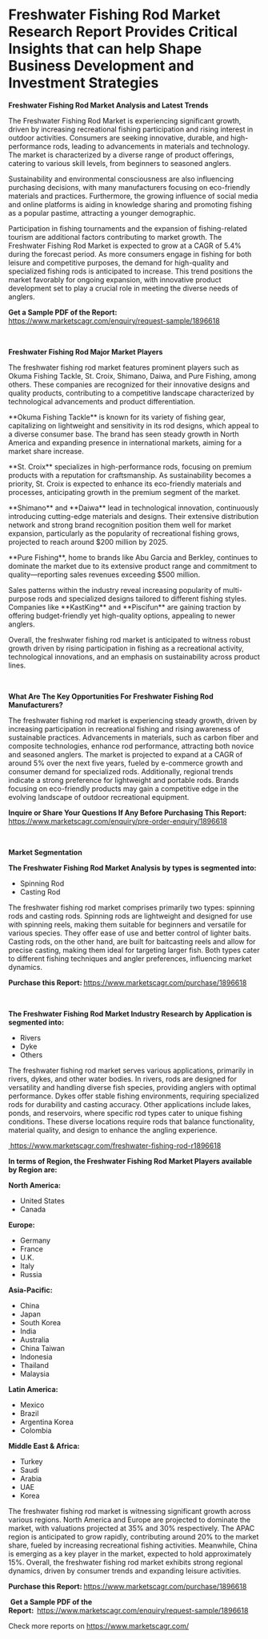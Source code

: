 <p><h1>Freshwater Fishing Rod Market Research Report Provides Critical Insights that can help Shape Business Development and Investment Strategies</h1></p><p><strong>Freshwater Fishing Rod Market Analysis and Latest Trends</strong></p>
<p><p>The Freshwater Fishing Rod Market is experiencing significant growth, driven by increasing recreational fishing participation and rising interest in outdoor activities. Consumers are seeking innovative, durable, and high-performance rods, leading to advancements in materials and technology. The market is characterized by a diverse range of product offerings, catering to various skill levels, from beginners to seasoned anglers. </p><p>Sustainability and environmental consciousness are also influencing purchasing decisions, with many manufacturers focusing on eco-friendly materials and practices. Furthermore, the growing influence of social media and online platforms is aiding in knowledge sharing and promoting fishing as a popular pastime, attracting a younger demographic. </p><p>Participation in fishing tournaments and the expansion of fishing-related tourism are additional factors contributing to market growth. The Freshwater Fishing Rod Market is expected to grow at a CAGR of 5.4% during the forecast period. As more consumers engage in fishing for both leisure and competitive purposes, the demand for high-quality and specialized fishing rods is anticipated to increase. This trend positions the market favorably for ongoing expansion, with innovative product development set to play a crucial role in meeting the diverse needs of anglers.</p></p>
<p><strong>Get a Sample PDF of the Report:&nbsp;</strong> <a href="https://www.marketscagr.com/enquiry/request-sample/1896618?utm_campaign=2471&utm_medium=2&utm_source=Github&utm_content=ia&utm_term=05042025&utm_id=freshwater-fishing-rod">https://www.marketscagr.com/enquiry/request-sample/1896618</a></p>
<p>&nbsp;</p>
<p><strong>Freshwater Fishing Rod Major Market Players</strong></p>
<p><p>The freshwater fishing rod market features prominent players such as Okuma Fishing Tackle, St. Croix, Shimano, Daiwa, and Pure Fishing, among others. These companies are recognized for their innovative designs and quality products, contributing to a competitive landscape characterized by technological advancements and product differentiation.</p><p>**Okuma Fishing Tackle** is known for its variety of fishing gear, capitalizing on lightweight and sensitivity in its rod designs, which appeal to a diverse consumer base. The brand has seen steady growth in North America and expanding presence in international markets, aiming for a market share increase.</p><p>**St. Croix** specializes in high-performance rods, focusing on premium products with a reputation for craftsmanship. As sustainability becomes a priority, St. Croix is expected to enhance its eco-friendly materials and processes, anticipating growth in the premium segment of the market.</p><p>**Shimano** and **Daiwa** lead in technological innovation, continuously introducing cutting-edge materials and designs. Their extensive distribution network and strong brand recognition position them well for market expansion, particularly as the popularity of recreational fishing grows, projected to reach around $200 million by 2025. </p><p>**Pure Fishing**, home to brands like Abu Garcia and Berkley, continues to dominate the market due to its extensive product range and commitment to quality—reporting sales revenues exceeding $500 million.</p><p>Sales patterns within the industry reveal increasing popularity of multi-purpose rods and specialized designs tailored to different fishing styles. Companies like **KastKing** and **Piscifun** are gaining traction by offering budget-friendly yet high-quality options, appealing to newer anglers.</p><p>Overall, the freshwater fishing rod market is anticipated to witness robust growth driven by rising participation in fishing as a recreational activity, technological innovations, and an emphasis on sustainability across product lines.</p></p>
<p>&nbsp;</p>
<p><strong>What Are The Key Opportunities For Freshwater Fishing Rod Manufacturers?</strong></p>
<p><p>The freshwater fishing rod market is experiencing steady growth, driven by increasing participation in recreational fishing and rising awareness of sustainable practices. Advancements in materials, such as carbon fiber and composite technologies, enhance rod performance, attracting both novice and seasoned anglers. The market is projected to expand at a CAGR of around 5% over the next five years, fueled by e-commerce growth and consumer demand for specialized rods. Additionally, regional trends indicate a strong preference for lightweight and portable rods. Brands focusing on eco-friendly products may gain a competitive edge in the evolving landscape of outdoor recreational equipment.</p></p>
<p><strong>Inquire or Share Your Questions If Any Before Purchasing This Report:</strong> <a href="https://www.marketscagr.com/enquiry/pre-order-enquiry/1896618?utm_campaign=2471&utm_medium=2&utm_source=Github&utm_content=ia&utm_term=05042025&utm_id=freshwater-fishing-rod">https://www.marketscagr.com/enquiry/pre-order-enquiry/1896618</a></p>
<p>&nbsp;</p>
<p><strong>Market Segmentation</strong></p>
<p><strong>The Freshwater Fishing Rod Market Analysis by types is segmented into:</strong></p>
<p><ul><li>Spinning Rod</li><li>Casting Rod</li></ul></p>
<p><p>The freshwater fishing rod market comprises primarily two types: spinning rods and casting rods. Spinning rods are lightweight and designed for use with spinning reels, making them suitable for beginners and versatile for various species. They offer ease of use and better control of lighter baits. Casting rods, on the other hand, are built for baitcasting reels and allow for precise casting, making them ideal for targeting larger fish. Both types cater to different fishing techniques and angler preferences, influencing market dynamics.</p></p>
<p><strong>Purchase this Report:&nbsp;</strong><a href="https://www.marketscagr.com/purchase/1896618?utm_campaign=2471&utm_medium=2&utm_source=Github&utm_content=ia&utm_term=05042025&utm_id=freshwater-fishing-rod">https://www.marketscagr.com/purchase/1896618</a></p>
<p>&nbsp;</p>
<p><strong>The Freshwater Fishing Rod Market Industry Research by Application is segmented into:</strong></p>
<p><ul><li>Rivers</li><li>Dyke</li><li>Others</li></ul></p>
<p><p>The freshwater fishing rod market serves various applications, primarily in rivers, dykes, and other water bodies. In rivers, rods are designed for versatility and handling diverse fish species, providing anglers with optimal performance. Dykes offer stable fishing environments, requiring specialized rods for durability and casting accuracy. Other applications include lakes, ponds, and reservoirs, where specific rod types cater to unique fishing conditions. These diverse locations require rods that balance functionality, material quality, and design to enhance the angling experience.</p></p>
<p><a href="https://www.marketscagr.com/freshwater-fishing-rod-r1896618?utm_campaign=2471&utm_medium=2&utm_source=Github&utm_content=ia&utm_term=05042025&utm_id=freshwater-fishing-rod">&nbsp;https://www.marketscagr.com/freshwater-fishing-rod-r1896618</a></p>
<p><strong>In terms of Region, the Freshwater Fishing Rod Market Players available by Region are:</strong></p>
<p>
    <p> <strong> North America: </strong>
        <ul>
            <li>United States</li>
            <li>Canada</li>
        </ul>
        </p> 
    <p> <strong> Europe: </strong>
        <ul>
            <li>Germany</li>
            <li>France</li>
            <li>U.K.</li>
            <li>Italy</li>
            <li>Russia</li>
        </ul>
        </p> 
    <p> <strong> Asia-Pacific: </strong>
        <ul>
            <li>China</li>
            <li>Japan</li>
            <li>South Korea</li>
            <li>India</li>
            <li>Australia</li>
            <li>China Taiwan</li>
            <li>Indonesia</li>
            <li>Thailand</li>
            <li>Malaysia</li>
        </ul>
        </p> 
    <p> <strong> Latin America: </strong>
        <ul>
            <li>Mexico</li>
            <li>Brazil</li>
            <li>Argentina Korea</li>
            <li>Colombia</li>
        </ul>
        </p> 
    <p> <strong> Middle East & Africa: </strong>
        <ul>
            <li>Turkey</li>
            <li>Saudi</li>
            <li>Arabia</li>
            <li>UAE</li>
            <li>Korea</li>
        </ul>
    </p>
    </p>
<p><p>The freshwater fishing rod market is witnessing significant growth across various regions. North America and Europe are projected to dominate the market, with valuations projected at 35% and 30% respectively. The APAC region is anticipated to grow rapidly, contributing around 20% to the market share, fueled by increasing recreational fishing activities. Meanwhile, China is emerging as a key player in the market, expected to hold approximately 15%. Overall, the freshwater fishing rod market exhibits strong regional dynamics, driven by consumer trends and expanding leisure activities.</p></p>
<p><strong>Purchase this Report: </strong><a href="https://www.marketscagr.com/purchase/1896618?utm_campaign=2471&utm_medium=2&utm_source=Github&utm_content=ia&utm_term=05042025&utm_id=freshwater-fishing-rod">https://www.marketscagr.com/purchase/1896618</a></p>
<p>&nbsp;<strong>Get a Sample PDF of the Report:&nbsp;&nbsp;</strong><a href="https://www.marketscagr.com/enquiry/request-sample/1896618?utm_campaign=2471&utm_medium=2&utm_source=Github&utm_content=ia&utm_term=05042025&utm_id=freshwater-fishing-rod">https://www.marketscagr.com/enquiry/request-sample/1896618</a></p>
<p><strong></strong></p>
<p>Check more reports on <a href="https://www.marketscagr.com/?utm_campaign=2471&utm_medium=2&utm_source=Github&utm_content=ia&utm_term=05042025&utm_id=freshwater-fishing-rod">https://www.marketscagr.com/</a></p>